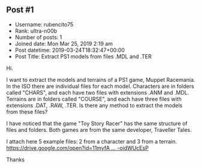 ## Post #1
- Username: rubencito75
- Rank: ultra-n00b
- Number of posts: 1
- Joined date: Mon Mar 25, 2019 2:19 am
- Post datetime: 2019-03-24T18:32:47+00:00
- Post Title: Extract PS1 models from files .MDL and .TER

Hi.

I want to extract the models and terrains of a PS1 game, Muppet Racemania. In the ISO there are individual files for each model. Characters are in folders called "CHARS", and each have two files with extensions .ANM and .MDL. Terrains are in folders called "COURSE", and each have three files with extensions .DAT, .RAW, .TER. 
Is there any method to extract the models from these files?

I have noticed that the game "Toy Story Racer" has the same structure of files and folders. Both games are from the same developer, Traveller Tales.

I attach here 5 example files: 2 from a character and 3 from a terrain.
[https://drive.google.com/open?id=11myfA ... -oidWUcEsP](https://drive.google.com/open?id=11myfAcXUASCGnKJk19x86K-oidWUcEsP)

Thanks
